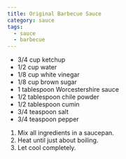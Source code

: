 ```yaml
---
title: Original Barbecue Sauce
category: sauce
tags:
  - sauce
  - barbecue
---
```


- 3/4 cup ketchup
- 1/2 cup water
- 1/8 cup white vinegar
- 1/8 cup brown sugar
- 1 tablespoon Worcestershire sauce
- 1/2 tablespoon chile powder
- 1/2 tablespoon cumin
- 3/4 teaspoon salt
- 3/4 teaspoon pepper

1. Mix all ingredients in a saucepan.
2. Heat until just about boiling.
3. Let cool completely.

